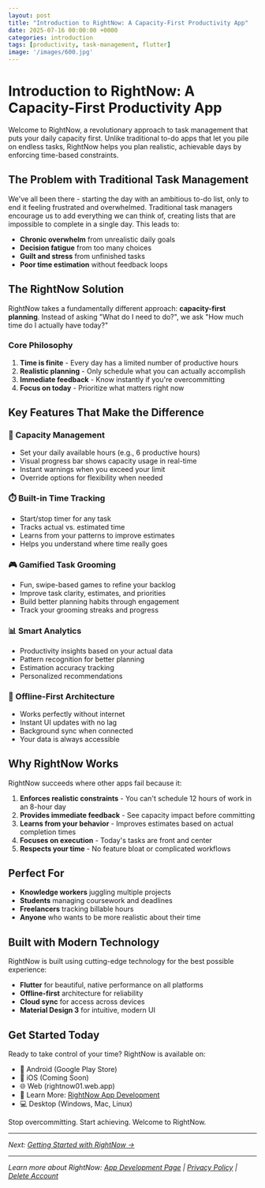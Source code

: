 ```yaml
---
layout: post
title: "Introduction to RightNow: A Capacity-First Productivity App"
date: 2025-07-16 00:00:00 +0000
categories: introduction
tags: [productivity, task-management, flutter]
image: '/images/600.jpg'
---
```


# Introduction to RightNow: A Capacity-First Productivity App

Welcome to RightNow, a revolutionary approach to task management that puts your daily capacity first. Unlike traditional to-do apps that let you pile on endless tasks, RightNow helps you plan realistic, achievable days by enforcing time-based constraints.

## The Problem with Traditional Task Management

We've all been there - starting the day with an ambitious to-do list, only to end it feeling frustrated and overwhelmed. Traditional task managers encourage us to add everything we can think of, creating lists that are impossible to complete in a single day. This leads to:

- **Chronic overwhelm** from unrealistic daily goals
- **Decision fatigue** from too many choices
- **Guilt and stress** from unfinished tasks
- **Poor time estimation** without feedback loops

## The RightNow Solution

RightNow takes a fundamentally different approach: **capacity-first planning**. Instead of asking "What do I need to do?", we ask "How much time do I actually have today?"

### Core Philosophy

1. **Time is finite** - Every day has a limited number of productive hours
2. **Realistic planning** - Only schedule what you can actually accomplish
3. **Immediate feedback** - Know instantly if you're overcommitting
4. **Focus on today** - Prioritize what matters right now

## Key Features That Make the Difference

### 🎯 Capacity Management
- Set your daily available hours (e.g., 6 productive hours)
- Visual progress bar shows capacity usage in real-time
- Instant warnings when you exceed your limit
- Override options for flexibility when needed

### ⏱️ Built-in Time Tracking
- Start/stop timer for any task
- Tracks actual vs. estimated time
- Learns from your patterns to improve estimates
- Helps you understand where time really goes

### 🎮 Gamified Task Grooming
- Fun, swipe-based games to refine your backlog
- Improve task clarity, estimates, and priorities
- Build better planning habits through engagement
- Track your grooming streaks and progress

### 📊 Smart Analytics
- Productivity insights based on your actual data
- Pattern recognition for better planning
- Estimation accuracy tracking
- Personalized recommendations

### 🔄 Offline-First Architecture
- Works perfectly without internet
- Instant UI updates with no lag
- Background sync when connected
- Your data is always accessible

## Why RightNow Works

RightNow succeeds where other apps fail because it:

1. **Enforces realistic constraints** - You can't schedule 12 hours of work in an 8-hour day
2. **Provides immediate feedback** - See capacity impact before committing
3. **Learns from your behavior** - Improves estimates based on actual completion times
4. **Focuses on execution** - Today's tasks are front and center
5. **Respects your time** - No feature bloat or complicated workflows

## Perfect For

- **Knowledge workers** juggling multiple projects
- **Students** managing coursework and deadlines
- **Freelancers** tracking billable hours
- **Anyone** who wants to be more realistic about their time

## Built with Modern Technology

RightNow is built using cutting-edge technology for the best possible experience:

- **Flutter** for beautiful, native performance on all platforms
- **Offline-first** architecture for reliability
- **Cloud sync** for access across devices
- **Material Design 3** for intuitive, modern UI

## Get Started Today

Ready to take control of your time? RightNow is available on:
- 📱 Android (Google Play Store)
- 🍎 iOS (Coming Soon)
- 🌐 Web (rightnow01.web.app)
- 📖 Learn More: [RightNow App Development](/rightnow/)
- 💻 Desktop (Windows, Mac, Linux)

Stop overcommitting. Start achieving. Welcome to RightNow.

---

*Next: [Getting Started with RightNow →](/blog/getting-started-guide)*

---

*Learn more about RightNow: [App Development Page](/rightnow/) | [Privacy Policy](/rightnow-privacy-policy/) | [Delete Account](/rightnow-delete-account/)*